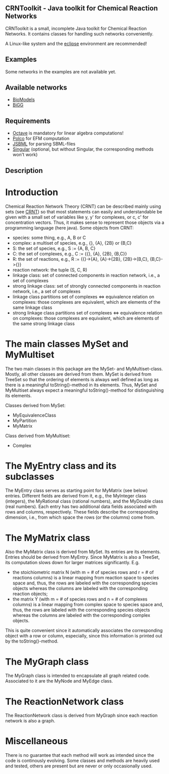 CRNToolkit - Java toolkit for Chemical Reaction Networks
--------------------------------------------------------
CRNToolkit is a small, incomplete Java toolkit for Chemical Reaction Networks. It contains classes for handling such networks conveniently.

A Linux-like system and the [eclipse](https://eclipse.org/) environment are recommended!

Examples
--------
Some networks in the examples are not available yet. 

Available networks
------------------
- [BioModels](https://www.ebi.ac.uk/biomodels-main/)
- [BiGG](http://bigg.ucsd.edu/)

Requirements
------------

- [Octave](https://www.gnu.org/software/octave/) is mandatory for linear algebra computations!
- [Polco](http://www.csb.ethz.ch/tools/software/polco.html) for EFM computation
- [JSBML](http://sbml.org/Software/JSBML) for parsing SBML-files
- [Singular](https://www.singular.uni-kl.de/) (optional, but without Singular, the corresponding methods won't work)

Description
-----------
# Introduction
Chemical Reaction Network Theory (CRNT) can be described mainly using sets (see [CRNT](http://www.jeremy-gunawardena.com/papers/crnt.pdf)) so that most statements can easily and understandable be given with a small set of variables like y, y' for complexes, or c, c' for concentration vectors. Thus, it makes sense to represent those objects via a programming language (here java). Some objects from CRNT:
- species: some thing, e.g., A, B or C
- complex: a multiset of species, e.g., {}, {A}, {2B} or {B,C}
- S: the set of species, e.g., S := {A, B, C}
- C: the set of complexes, e.g., C := {{}, {A}, {2B}, {B,C}}
- R: the set of reactions, e.g., R := {{}->{A}, {A}->{2B}, {2B}->{B,C}, {B,C}->{}}
- reaction network: the tuple (S, C, R)
- linkage class: set of connected components in reaction network, i.e., a set of complexes
- strong linkage class: set of strongly connected components in reaction network, i.e., a set of complexes
- linkage class partitions set of complexes <=> equivalence relation on complexes: those complexes are equivalent, which are elements of the same linkage class
- strong linkage class partitions set of complexes <=> equivalence relation on complexes: those complexes are equivalent, which are elements of the same strong linkage class

# The main classes MySet and MyMultiset
The two main classes in this package are the MySet- and MyMultiset-class. Mostly, all other classes are derived from them. MySet is derived from TreeSet so that the ordering of elements is always well defined as long as there is a meaningful toString()-method in its elements. Thus, MySet and MyMultiset always expect a meaningful toString()-method for distinguishing its elements.

Classes derived from MySet:
- MyEquivalenceClass
- MyPartition
- MyMatrix

Class derived from MyMultiset:
- Complex

# The MyEntry class and its subclasses
The MyEntry class serves as starting point for MyMatrix (see below) entries. Different fields are derived from it, e.g., the MyInteger class (integers), the MyRational class (rational numbers), and the MyDouble class (real numbers). Each entry has two additional data fields associated with rows and columns, respectively. These fields describe the corresponding dimension, i.e., from which space the rows (or the columns) come from.

# The MyMatrix class
Also the MyMatrix class is derived from MySet. Its entries are its elements. Entries should be derived from MyEntry. Since MyMatrix is also a TreeSet, its computation slows down for larger matrices significantly. E.g.
- the stoichiometric matrix N (with m = # of species rows and r = # of reactions columns) is a linear mapping from reaction space to species space and, thus, the rows are labeled with the corresponding species objects whereas the columns are labeled with the corresponding reaction objects;
- the matrix Y (with m = # of species rows and n = # of complexes columns) is a linear mapping from complex space to species space and, thus, the rows are labeled with the corresponding species objects whereas the columns are labeled with the corresponding complex objects.

This is quite convenient since it automatically associates the corresponding object with a row or column, especially, since this information is printed out by the toString()-method.

# The MyGraph class
The MyGraph class is intended to encapsulate all graph related code. Associated to it are the MyNode and MyEdge class.

# The ReactionNetwork class
The ReactionNetwork class is derived from MyGraph since each reaction network is also a graph.

# Miscellaneous
There is no guarantee that each method will work as intended since the code is continously evolving. Some classes and methods are heavily used and tested, others are present but are never or only occasionally used.
